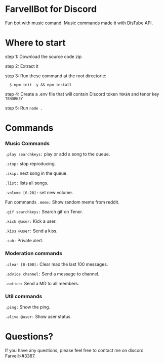 # FarvellBot for Discord
Fun bot with music comand. Music commands made it with DisTube API.

# Where to start
  step 1: Download the source code zip
  
  step 2: Extract it
  
  step 3: Run these command at the root directorie:
  
      $ npm init -y && npm install
      
  
  step 4: Create a .env file that will contain Discord token `TOKEN` and tenor key `TENORKEY`
  
  step 5: Run `node .`

# Commands

### Music Commands
  `.play searchkeys:` play or add a song to the queue.
  
  `.stop:` stop reproducing.
  
  `.skip:` next song in the queue.
  
  `.list:` lists all songs.
  
  `.volume [0-20]:` set new volume.
  
Fun commands
  `.meme:` Show random meme from reddit.
  
  `.gif searchkeys:` Search gif on Tenor.
  
  `.kick @user:` Kick a user.
  
  `.kiss @user:` Send a kiss.
  
  `.sub:` Private alert.

### Moderation commands 
  `.clear [0-100]:` Clear max the last 100 messages.
  
  `.advice channel:` Send a message to channel.
  
  `.notice:` Send a MD to all members.

  
### Util commands  
  `.ping:` Show the ping.

  `.alive @user:` Show user status.



# Questions?

If you have any questions, please feel free to contact me on discord Farvell⚡#3387.
  
